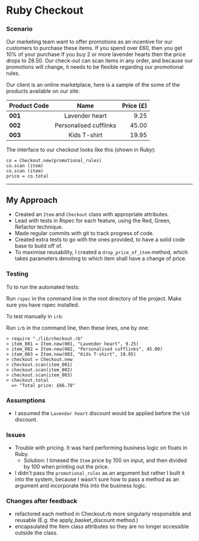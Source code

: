 # Ruby Checkout

### Scenario

Our marketing team want to offer promotions as an incentive for our customers to purchase these items.
If you spend over £60, then you get 10% of your purchase
If you buy 2 or more lavender hearts then the price drops to 28.50.
Our check-out can scan items in any order, and because our promotions will change, it needs to be flexible regarding our promotional rules.

Our client is an online marketplace, here is a sample of the some of the products available on our site:

| Product Code |  Name  | Price (£) |
|:-----|:--------:|------:|
| **001**   | Lavender heart | 9.25 |
| **002**   |  Personalised cufflinks  |   45.00 |
| **003**   | Kids T-shirt |    19.95 |
 
The interface to our checkout looks like this (shown in Ruby):
```
co = Checkout.new(promotional_rules)
co.scan (item) 
co.scan (item) 
price = co.total
```

------------------

## My Approach

- Created an `Item` and `Checkout` class with appropriate attributes.
- Lead with tests in Rspec for each feature, using the Red, Green, Refactor technique.  
- Made regular commits with git to track progress of code.
- Created extra tests to go with the ones provided, to have a solid code base to build off of. 
- To maximise reusability, I created a `drop_price_of_item` method, which takes parameters denoting to which item shall have a change of price. 

### Testing

To to run the automated tests: 

Run `rspec` in the command line in the root directory of the project. Make sure you have rspec installed. 

To test manually in `irb`:

Run `irb` in the command line, then these lines, one by one:
```
> require "./lib/checkout.rb"
> item_001 = Item.new(001, "Lavender heart", 9.25)
> item_002 = Item.new(002, "Personalised cufflinks", 45.00)
> item_003 = Item.new(003, "Kids T-shirt", 19.95)
> checkout = Checkout.new
> checkout.scan(item_001)
> checkout.scan(item_002)
> checkout.scan(item_003)
> checkout.total
  => "Total price: £66.78"
```


### Assumptions

- I assumed the `Lavendar heart` discount would be applied before the `%10` discount.

### Issues

- Trouble with pricing. It was hard performing business logic on floats in Ruby.
    - Solution: I timesed the `Item` price by 100 on input, and then divided by 100 when printing out the price. 
- I didn't pass the `promotional_rules` as an argument but rather I built it into the system, because I wasn't sure how to pass a method as an argument and incorporate this into the business logic.

### Changes after feedback
- refactored each method in Checkout.rb more singularly responsible and reusable (E.g. the apply_basket_discount method.)
- encapsulated the Item class attributes so they are no longer accessible outside the class.





